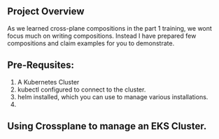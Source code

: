 ## Project Overview

As we learned cross-plane compositions in the part 1 training, we wont focus much on writing compositions. Instead I have prepared few compositions and claim  examples for you to demonstrate. 

## Pre-Requsites:

1) A Kubernetes Cluster
2) kubectl configured to connect to the cluster.
3) helm installed, which you can use to manage various installations.
4) 


## Using Crossplane to manage an EKS Cluster.

